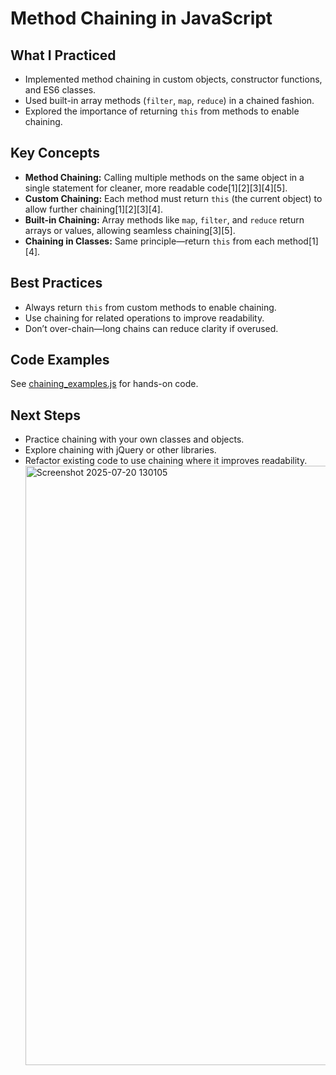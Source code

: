 # Method Chaining in JavaScript

## What I Practiced

- Implemented method chaining in custom objects, constructor functions, and ES6 classes.
- Used built-in array methods (`filter`, `map`, `reduce`) in a chained fashion.
- Explored the importance of returning `this` from methods to enable chaining.

## Key Concepts

- **Method Chaining:** Calling multiple methods on the same object in a single statement for cleaner, more readable code[1][2][3][4][5].
- **Custom Chaining:** Each method must return `this` (the current object) to allow further chaining[1][2][3][4].
- **Built-in Chaining:** Array methods like `map`, `filter`, and `reduce` return arrays or values, allowing seamless chaining[3][5].
- **Chaining in Classes:** Same principle—return `this` from each method[1][4].


## Best Practices

- Always return `this` from custom methods to enable chaining.
- Use chaining for related operations to improve readability.
- Don’t over-chain—long chains can reduce clarity if overused.

## Code Examples

See [chaining_examples.js](./chaining_examples.js) for hands-on code.

## Next Steps

- Practice chaining with your own classes and objects.
- Explore chaining with jQuery or other libraries.
- Refactor existing code to use chaining where it improves readability.
  <img width="1656" height="959" alt="Screenshot 2025-07-20 130105" src="https://github.com/user-attachments/assets/45fe4a47-46a7-4565-b593-e624391cc05f" />
